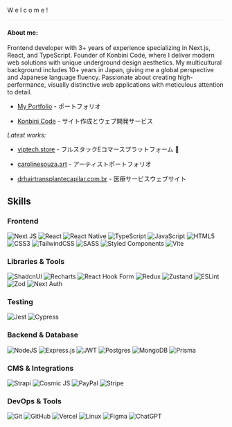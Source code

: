 W e l c o m e !
<hr style="border: none; height: 1px; background-color: #eee;" />

#### About me:
Frontend developer with 3+ years of experience specializing in Next.js, React, and TypeScript. Founder of Konbini Code, where I deliver modern web solutions with unique underground design aesthetics. My multicultural background includes 10+ years in Japan, giving me a global perspective and Japanese language fluency. Passionate about creating high-performance, visually distinctive web applications with meticulous attention to detail.

- [My Portfolio](https://fernandohiroshi.com) - ポートフォリオ
  
- [Konbini Code](https://konbinicode.com/en) - サイト作成とウェブ開発サービス

*Latest works:*

- [viptech.store](https://viptech.store) - フルスタックEコマースプラットフォーム 💎

- [carolinesouza.art](https://www.carolinesouza.art/) - アーティストポートフォリオ

- [drhairtransplantecapilar.com.br](https://drhairtransplantecapilar.com.br/) - 医療サービスウェブサイト


## Skills

### Frontend
![Next JS](https://img.shields.io/badge/Next-black?style=for-the-badge&logo=next.js&logoColor=white) ![React](https://img.shields.io/badge/react-%2320232a.svg?style=for-the-badge&logo=react&logoColor=%2361DAFB) ![React Native](https://img.shields.io/badge/react_native-%2320232a.svg?style=for-the-badge&logo=react&logoColor=%2361DAFB) ![TypeScript](https://img.shields.io/badge/typescript-%23007ACC.svg?style=for-the-badge&logo=typescript&logoColor=white) ![JavaScript](https://img.shields.io/badge/javascript-%23323330.svg?style=for-the-badge&logo=javascript&logoColor=%23F7DF1E) ![HTML5](https://img.shields.io/badge/html5-%23E34F26.svg?style=for-the-badge&logo=html5&logoColor=white) ![CSS3](https://img.shields.io/badge/css3-%231572B6.svg?style=for-the-badge&logo=css3&logoColor=white) ![TailwindCSS](https://img.shields.io/badge/tailwindcss-%2338B2AC.svg?style=for-the-badge&logo=tailwind-css&logoColor=white) ![SASS](https://img.shields.io/badge/SASS-hotpink.svg?style=for-the-badge&logo=SASS&logoColor=white) ![Styled Components](https://img.shields.io/badge/styled--components-DB7093?style=for-the-badge&logo=styled-components&logoColor=white) ![Vite](https://img.shields.io/badge/vite-%23646CFF.svg?style=for-the-badge&logo=vite&logoColor=white)

### Libraries & Tools
![ShadcnUI](https://img.shields.io/badge/shadcn/ui-000000?style=for-the-badge&logo=shadcnui&logoColor=white) ![Recharts](https://img.shields.io/badge/Recharts-22b5bf?style=for-the-badge&logo=recharts&logoColor=white) ![React Hook Form](https://img.shields.io/badge/React%20Hook%20Form-%23EC5990.svg?style=for-the-badge&logo=reacthookform&logoColor=white) ![Redux](https://img.shields.io/badge/redux-%23593d88.svg?style=for-the-badge&logo=redux&logoColor=white) ![Zustand](https://img.shields.io/badge/zustand-%23593d88.svg?style=for-the-badge&logo=react&logoColor=white) ![ESLint](https://img.shields.io/badge/ESLint-4B3263?style=for-the-badge&logo=eslint&logoColor=white) ![Zod](https://img.shields.io/badge/Zod-3068B7?style=for-the-badge&logo=zod&logoColor=white) ![Next Auth](https://img.shields.io/badge/NextAuth-black?style=for-the-badge&logo=next.js&logoColor=white)

### Testing
![Jest](https://img.shields.io/badge/jest-%23C21325.svg?style=for-the-badge&logo=jest&logoColor=white) ![Cypress](https://img.shields.io/badge/Cypress-17202C?style=for-the-badge&logo=cypress&logoColor=white)

### Backend & Database
![NodeJS](https://img.shields.io/badge/node.js-6DA55F?style=for-the-badge&logo=node.js&logoColor=white) ![Express.js](https://img.shields.io/badge/express.js-%23404d59.svg?style=for-the-badge&logo=express&logoColor=%2361DAFB) ![JWT](https://img.shields.io/badge/JWT-black?style=for-the-badge&logo=JSON%20web%20tokens) ![Postgres](https://img.shields.io/badge/postgres-%23316192.svg?style=for-the-badge&logo=postgresql&logoColor=white) ![MongoDB](https://img.shields.io/badge/MongoDB-%234ea94b.svg?style=for-the-badge&logo=mongodb&logoColor=white) ![Prisma](https://img.shields.io/badge/Prisma-3982CE?style=for-the-badge&logo=Prisma&logoColor=white)

### CMS & Integrations
![Strapi](https://img.shields.io/badge/strapi-%232E7EEA.svg?style=for-the-badge&logo=strapi&logoColor=white) ![Cosmic JS](https://img.shields.io/badge/Cosmic%20JS-243B53?style=for-the-badge&logo=cosmicjs&logoColor=white) ![PayPal](https://img.shields.io/badge/PayPal-00457C?style=for-the-badge&logo=paypal&logoColor=white) ![Stripe](https://img.shields.io/badge/Stripe-626CD9?style=for-the-badge&logo=Stripe&logoColor=white)

### DevOps & Tools
![Git](https://img.shields.io/badge/git-%23F05033.svg?style=for-the-badge&logo=git&logoColor=white) ![GitHub](https://img.shields.io/badge/github-%23121011.svg?style=for-the-badge&logo=github&logoColor=white) ![Vercel](https://img.shields.io/badge/vercel-%23000000.svg?style=for-the-badge&logo=vercel&logoColor=white) ![Linux](https://img.shields.io/badge/Linux-FCC624?style=for-the-badge&logo=linux&logoColor=black) ![Figma](https://img.shields.io/badge/figma-%23F24E1E.svg?style=for-the-badge&logo=figma&logoColor=white) ![ChatGPT](https://img.shields.io/badge/chatGPT-74aa9c?style=for-the-badge&logo=openai&logoColor=white)
